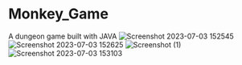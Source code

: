 # Monkey_Game
A dungeon game built with JAVA 
![Screenshot 2023-07-03 152545](https://github.com/JurasEz/Monkey_Game/assets/115423590/bdd117a7-4f0d-4fda-ba7a-0b0cadb56918)
![Screenshot 2023-07-03 152625](https://github.com/JurasEz/Monkey_Game/assets/115423590/019868f0-0ea2-4fb0-9eaf-0197f2e59800)
![Screenshot (1)](https://github.com/JurasEz/Monkey_Game/assets/115423590/5d58793c-4c14-4055-b2d7-bc2a52098b75)
![Screenshot 2023-07-03 153103](https://github.com/JurasEz/Monkey_Game/assets/115423590/3ebb47d0-e400-4301-9747-512f0d54f642)
